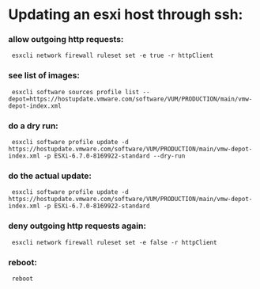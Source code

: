 # Updating an esxi host through ssh: 

### allow outgoing http requests:
```
 esxcli network firewall ruleset set -e true -r httpClient
```

### see list of images:
```
 esxcli software sources profile list --depot=https://hostupdate.vmware.com/software/VUM/PRODUCTION/main/vmw-depot-index.xml
```

### do a dry run: 
```
 esxcli software profile update -d https://hostupdate.vmware.com/software/VUM/PRODUCTION/main/vmw-depot-index.xml -p ESXi-6.7.0-8169922-standard --dry-run
```

### do the actual update:
```
 esxcli software profile update -d https://hostupdate.vmware.com/software/VUM/PRODUCTION/main/vmw-depot-index.xml -p ESXi-6.7.0-8169922-standard
```

### deny outgoing http requests again:
```
 esxcli network firewall ruleset set -e false -r httpClient
```

### reboot:
```
 reboot
```
